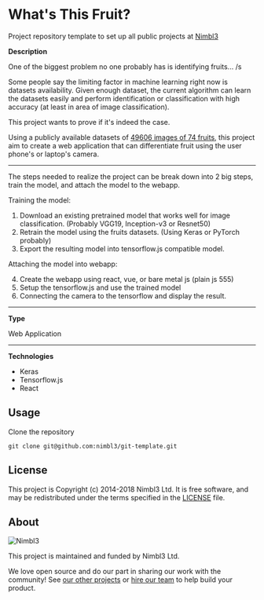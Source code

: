 # What's This Fruit?

Project repository template to set up all public projects at [Nimbl3](https://nimbl3.com)

**Description**

One of the biggest problem no one probably has is identifying fruits... /s

Some people say the limiting factor in machine learning right now is datasets availability. Given enough dataset, the current algorithm can learn the datasets easily and perform identification or classification with high accuracy (at least in area of image classification).

This project wants to prove if it's indeed the case.

Using a publicly available datasets of [49606 images of 74 fruits](https://www.kaggle.com/moltean/fruits), this project aim to create a web application that can differentiate fruit using the user phone's or laptop's camera.

---

The steps needed to realize the project can be break down into 2 big steps, train the model, and attach the model to the webapp.

Training the model:

1.  Download an existing pretrained model that works well for image classification. (Probably VGG19, Inception-v3 or Resnet50)
2.  Retrain the model using the fruits datasets. (Using Keras or PyTorch probably)
3.  Export the resulting model into tensorflow.js compatible model.

Attaching the model into webapp:

4.  Create the webapp using react, vue, or bare metal js (plain js 555)
5.  Setup the tensorflow.js and use the trained model
6.  Connecting the camera to the tensorflow and display the result.

---

**Type**

Web Application

---

**Technologies**

- Keras
- Tensorflow.js
- React

## Usage

Clone the repository

`git clone git@github.com:nimbl3/git-template.git`

## License

This project is Copyright (c) 2014-2018 Nimbl3 Ltd. It is free software,
and may be redistributed under the terms specified in the [LICENSE] file.

[license]: /LICENSE

## About

![Nimbl3](https://dtvm7z6brak4y.cloudfront.net/logo/logo-repo-readme.jpg)

This project is maintained and funded by Nimbl3 Ltd.

We love open source and do our part in sharing our work with the community!
See [our other projects][community] or [hire our team][hire] to help build your product.

[community]: https://nimbl3.github.io/
[hire]: https://nimbl3.com/
